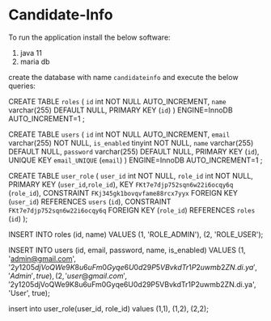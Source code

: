 # Candidate-Info

To run the application install the below software:
1. java 11
2. maria db

create the database with name `candidateinfo` and execute the below queries:

CREATE TABLE `roles` (
`id` int NOT NULL AUTO_INCREMENT,
`name` varchar(255) DEFAULT NULL,
PRIMARY KEY (`id`)
) ENGINE=InnoDB AUTO_INCREMENT=1 ;

CREATE TABLE `users` (
`id` int NOT NULL AUTO_INCREMENT,
`email` varchar(255) NOT NULL,
`is_enabled` tinyint NOT NULL,
`name` varchar(255) DEFAULT NULL,
`password` varchar(255) DEFAULT NULL,
PRIMARY KEY (`id`),
UNIQUE KEY `email_UNIQUE` (`email`)
) ENGINE=InnoDB AUTO_INCREMENT=1 ;

CREATE TABLE `user_role` (
`user_id` int NOT NULL,
`role_id` int NOT NULL,
PRIMARY KEY (`user_id`,`role_id`),
KEY `FKt7e7djp752sqn6w22i6ocqy6q` (`role_id`),
CONSTRAINT `FKj345gk1bovqvfame88rcx7yyx` FOREIGN KEY (`user_id`) REFERENCES `users` (`id`),
CONSTRAINT `FKt7e7djp752sqn6w22i6ocqy6q` FOREIGN KEY (`role_id`) REFERENCES `roles` (`id`)
);

INSERT INTO roles (id, name) VALUES
(1, 'ROLE_ADMIN'),
(2, 'ROLE_USER');


INSERT INTO users (id, email, password, name, is_enabled) VALUES
(1, 'admin@gmail.com', '$2y$12$05djVoQWe9K8u6uFm0Gyqe6U0d29P5VBvkdTr1P2uwmb2ZN.di.ya', 'Admin', true),
(2, 'user@gmail.com', '$2y$12$05djVoQWe9K8u6uFm0Gyqe6U0d29P5VBvkdTr1P2uwmb2ZN.di.ya', 'User', true);

insert into user_role(user_id, role_id) values
(1,1),
(1,2),
(2,2);

